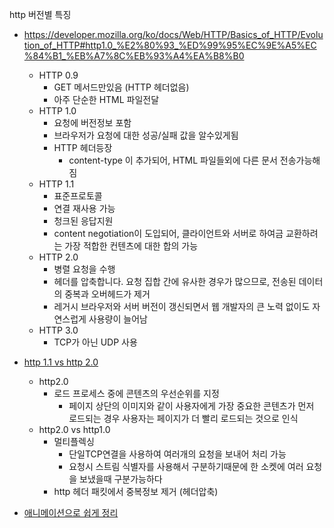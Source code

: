 http 버전별 특징

- https://developer.mozilla.org/ko/docs/Web/HTTP/Basics_of_HTTP/Evolution_of_HTTP#http1.0_%E2%80%93_%ED%99%95%EC%9E%A5%EC%84%B1_%EB%A7%8C%EB%93%A4%EA%B8%B0
  - HTTP 0.9
    - GET 메서드만있음 (HTTP 헤더없음)
    - 아주 단순한 HTML 파일전달
  - HTTP 1.0
    - 요청에 버전정보 포함
    - 브라우저가 요청에 대한 성공/실패 값을 알수있게됨
    - HTTP 헤더등장
      - content-type 이 추가되어, HTML 파일들외에 다른 문서 전송가능해짐
  - HTTP 1.1
    - 표준프로토콜
    - 연결 재사용 가능
    - 청크된 응답지원
    - content negotiation이 도입되어, 클라이언트와 서버로 하여금 교환하려는 가장 적합한 컨텐츠에 대한 합의 가능
  - HTTP 2.0
    - 병렬 요청을 수행
    - 헤더를 압축합니다. 요청 집합 간에 유사한 경우가 많으므로, 전송된 데이터의 중복과 오버헤드가 제거
    - 레거시 브라우저와 서버 버전이 갱신되면서 웹 개발자의 큰 노력 없이도 자연스럽게 사용량이 늘어남
  - HTTP 3.0
    - TCP가 아닌 UDP 사용

- [http 1.1 vs http 2.0](https://www.cloudflare.com/ko-kr/learning/performance/http2-vs-http1.1/)
  - http2.0
    - 로드 프로세스 중에 콘텐츠의 우선순위를 지정
      - 페이지 상단의 이미지와 같이 사용자에게 가장 중요한 콘텐츠가 먼저 로드되는 경우 사용자는 페이지가 더 빨리 로드되는 것으로 인식
  - http2.0 vs http1.0
    - 멀티플렉싱
      - 단일TCP연결을 사용하여 여러개의 요청을 보내어 처리 가능
      - 요청시 스트림 식별자를 사용해서 구분하기때문에 한 소켓에 여러 요청을 보냈을때 구분가능하다
    - http 헤더 패킷에서 중복정보 제거 (헤더압축)
- [애니메이션으로 쉽게 정리](https://freecontent.manning.com/animation-http-1-1-vs-http-2-vs-http-2-with-push/?source=post_page-----565a7b184c--------------------------------)
